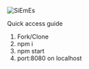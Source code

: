 
![SiEmEs](https://img.shields.io/badge/SiEmEs-v.1.0.1-blue.svg?style=plastic)



Quick access guide
1. Fork/Clone
2. npm i
3. npm start
4. port:8080 on localhost
